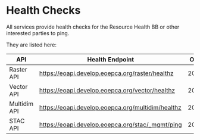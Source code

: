 # Health Checks

All services provide health checks for the Resource Health BB or other interested parties to ping.

They are listed here:

| API           | Health Endpoint                                     | Ok   | Auth    |
|---------------|-----------------------------------------------------|------|---------|
| Raster API    | <https://eoapi.develop.eoepca.org/raster/healthz>   | 200  | no auth |
| Vector API    | <https://eoapi.develop.eoepca.org/vector/healthz>   | 200  | no auth |
| Multidim API  | <https://eoapi.develop.eoepca.org/multidim/healthz> | 200  | no auth |
| STAC API      | <https://eoapi.develop.eoepca.org/stac/_mgmt/ping>  | 200  | no auth |

